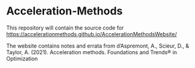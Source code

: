 # Acceleration-Methods

This repository will contain the source code for https://accelerationmethods.github.io/AccelerationMethodsWebsite/

The website contains notes and errata from d’Aspremont, A., Scieur, D., & Taylor, A. (2021). Acceleration methods. Foundations and Trends® in Optimization
